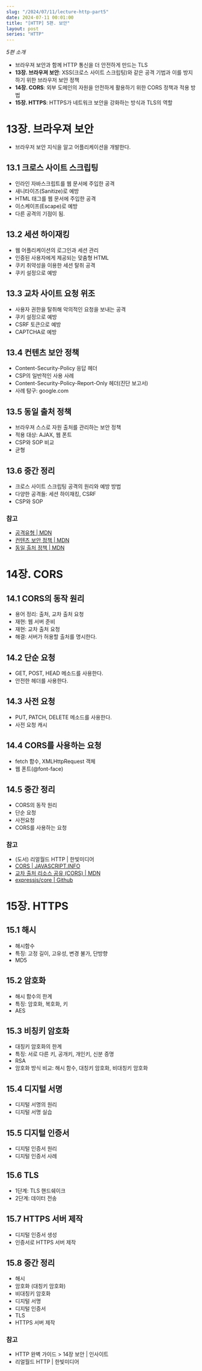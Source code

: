 ```yaml
---
slug: "/2024/07/11/lecture-http-part5"
date: 2024-07-11 00:01:00
title: "[HTTP] 5편. 보안"
layout: post
series: "HTTP"
---
```


_5편 소개_

- 브라우져 보안과 함께 HTTP 통신을 더 안전하게 만드는 TLS
- **13장. 브라우져 보안**: XSS(크로스 사이트 스크립팅)와 같은 공격 기법과 이를 방지하기 위한 브라우저 보안 정책
- **14장. CORS**: 외부 도메인의 자원을 안전하게 활용하기 위한 CORS 정책과 적용 방법
- **15장. HTTPS**: HTTPS가 네트워크 보안을 강화하는 방식과 TLS의 역할

# 13장. 브라우져 보안

- 브라우저 보안 지식을 알고 어플리케이션을 개발한다.

## 13.1 크로스 사이트 스크립팅

- 인라인 자바스크립트를 웹 문서에 주입한 공격
- 새니타이즈(Sanitize)로 예방
- HTML 태그를 웹 문서에 주입한 공격
- 이스케이프(Escape)로 예방
- 다른 공격의 기점이 됨.

## 13.2 세션 하이재킹

- 웹 어플리케이션의 로그인과 세션 관리
- 인증된 사용자에게 제공되는 맞춤형 HTML
- 쿠키 취약성을 이용한 세션 탈취 공격
- 쿠키 설정으로 예방

## 13.3 교차 사이트 요청 위조

- 사용자 권한을 탈취해 악의적인 요청을 보내는 공격
- 쿠키 설정으로 예방
- CSRF 토큰으로 예방
- CAPTCHA로 예방

## 13.4 컨텐츠 보안 정책

- Content-Security-Policy 응답 헤더
- CSP의 일반적인 사용 사례
- Content-Security-Policy-Report-Only 헤더(진단 보고서)
- 사례 탐구: google.com

## 13.5 동일 출처 정책

- 브라우져 스스로 자원 출처를 관리하는 보안 정책
- 적용 대상: AJAX, 웹 폰트
- CSP와 SOP 비교
- 균형

## 13.6 중간 정리

- 크로스 사이트 스크립팅 공격의 원리와 예방 방법
- 다양한 공격들: 세션 하이재킹, CSRF
- CSP와 SOP

### 참고

- [공격유형 | MDN](https://developer.mozilla.org/ko/docs/Web/Security/Types_of_attacks#cross-site_scripting_xss)
- [컨텐츠 보안 정책 | MDN](https://developer.mozilla.org/ko/docs/Web/HTTP/CSP)
- [동일 출처 정책 | MDN](https://developer.mozilla.org/ko/docs/Web/Security/Same-origin_policy#교차_출처_네트워크_접근)

# 14장. CORS

## 14.1 CORS의 동작 원리

- 용어 정리: 출처, 교차 출처 요청
- 재현: 웹 서버 준비
- 재현: 교차 출처 요청
- 해결: 서버가 허용할 출처를 명시한다.

## 14.2 단순 요청

- GET, POST, HEAD 메소드를 사용한다.
- 안전한 헤더를 사용한다.

## 14.3 사전 요청

- PUT, PATCH, DELETE 메소드를 사용한다.
- 사전 요청 캐시

## 14.4 CORS를 사용하는 요청

- fetch 함수, XMLHttpRequest 객체
- 웹 폰트(@font-face)

## 14.5 중간 정리

- CORS의 동작 원리
- 단순 요청
- 사전요청
- CORS를 사용하는 요청

### 참고

- (도서) 리얼월드 HTTP | 한빛미디어
- [CORS | JAVASCRIPT.INFO](https://ko.javascript.info/fetch-crossorigin)
- [교차 출처 리소스 공유 (CORS) | MDN](https://developer.mozilla.org/ko/docs/Web/HTTP/CORS)
- [expressjs/core | Github](https://github.com/expressjs/cors)

# 15장. HTTPS

## 15.1 해시

- 해시함수
- 특징: 고정 길이, 고유성, 변경 불가, 단방향
- MD5

## 15.2 암호화

- 해시 함수의 한계
- 특징: 암호화, 복호화, 키
- AES

## 15.3 비칭키 암호화

- 대칭키 암호화의 한계
- 특징: 서로 다른 키, 공개키, 개인키, 신분 증명
- RSA
- 암호화 방식 비교: 해시 함수, 대칭키 암호화, 비대칭키 암호화

## 15.4 디지털 서명

- 디지털 서명의 원리
- 디지털 서명 실습

## 15.5 디지털 인증서

- 디지털 인증서 원리
- 디지털 인증서 사례

## 15.6 TLS

- 1단계: TLS 핸드쉐이크
- 2단계: 데이터 전송

## 15.7 HTTPS 서버 제작

- 디지털 인증서 생성
- 인증서로 HTTPS 서버 제작

## 15.8 중간 정리

- 해시
- 암호화 (대칭키 암호화)
- 비대칭키 암호화
- 디지털 서명
- 디지털 인증서
- TLS
- HTTPS 서버 제작

### 참고

- HTTP 완벽 가이드 > 14장 보안 | 인사이트
- 리얼월드 HTTP | 한빛미디어
